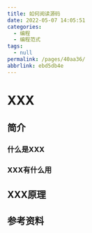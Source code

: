```yaml
---
title: 如何阅读源码
date: 2022-05-07 14:05:51
categories:
  - 编程
  - 编程范式
tags:
  - null
permalink: /pages/40aa36/
abbrlink: ebd5db4e
---
```


# XXX

## 简介

### 什么是XXX

### XXX有什么用

## XXX原理

## 参考资料
